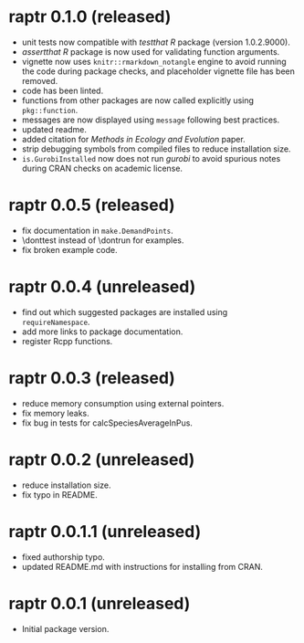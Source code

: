 # raptr 0.1.0 (released)

- unit tests now compatible with _testthat R_ package (version 1.0.2.9000).
- _assertthat R_ package is now used for validating function arguments.
- vignette now uses `knitr::rmarkdown_notangle` engine to avoid running the
  code during package checks, and placeholder vignette file has been removed.
- code has been linted.
- functions from other packages are now called explicitly using `pkg::function`.
- messages are now displayed using `message` following best practices.
- updated readme.
- added citation for _Methods in Ecology and Evolution_ paper.
- strip debugging symbols from compiled files to reduce installation size.
- `is.GurobiInstalled` now does not run _gurobi_ to avoid spurious notes during
  CRAN checks on academic license.

# raptr 0.0.5 (released)

- fix documentation in `make.DemandPoints`.
- \donttest instead of \dontrun for examples.
- fix broken example code.

# raptr 0.0.4 (unreleased)

- find out which suggested packages are installed using `requireNamespace`.
- add more links to package documentation.
- register Rcpp functions.

# raptr 0.0.3 (released)

- reduce memory consumption using external pointers.
- fix memory leaks.
- fix bug in tests for calcSpeciesAverageInPus.

# raptr 0.0.2 (unreleased)

- reduce installation size.
- fix typo in README.

# raptr 0.0.1.1 (unreleased)

- fixed authorship typo.
- updated README.md with instructions for installing from CRAN.

# raptr 0.0.1 (unreleased)

- Initial package version.
